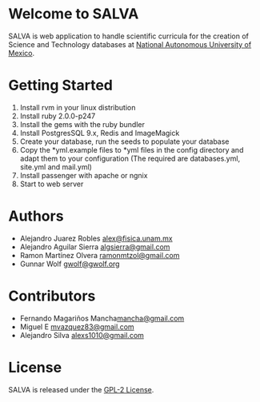 Welcome to SALVA
================

SALVA is web application to handle scientific curricula for the creation of Science 
and Technology databases at [National Autonomous University of Mexico](http://www.unam.mx/).

Getting Started
===============

1. Install rvm in your linux distribution 
2. Install ruby 2.0.0-p247
3. Install the gems with the ruby bundler
4. Install PostgresSQL 9.x, Redis and ImageMagick
5. Create your database, run the seeds to populate your database
6. Copy the *yml.example files to *yml files in the config directory and
   adapt them to your configuration (The required are databases.yml, site.yml and mail.yml)
7. Install passenger with apache or ngnix
8. Start to web server

Authors
=======

- Alejandro Juarez Robles <alex@fisica.unam.mx>
- Alejandro Aguilar Sierra <algsierra@gmail.com>
- Ramon Martínez Olvera <ramonmtzol@gmail.com>
- Gunnar Wolf <gwolf@gwolf.org>

Contributors
============

- Fernando Magariños Mancha<mancha@gmail.com>
- Miguel E <mvazquez83@gmail.com>
- Alejandro Silva <alexs1010@gmail.com>

License
=======
SALVA is released under the [GPL-2 License](http://opensource.org/licenses/GPL-2.0).
